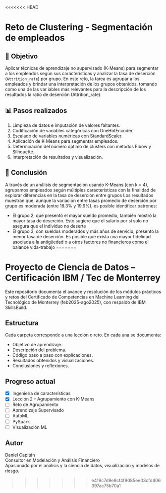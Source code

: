 <<<<<<< HEAD
# Reto de Clustering - Segmentación de empleados

## 🎯 Objetivo
Aplicar técnicas de aprendizaje no supervisado (K-Means) para segmentar a los empleados según sus características y analizar la tasa de deserción (`Attrition_rate`) por grupo.
En este reto, la tarea es agrupar a los empleados y brindar una interpretación de los grupos obtenidos, tomando como una de las var iables más relevantes para la descripción de los resultados la ratio de deserción (Attrition_rate). 

## 📊 Pasos realizados
1. Limpieza de datos e imputación de valores faltantes.
2. Codificación de variables categóricas con OneHotEncoder.
3. Escalado de variables numéricas con StandardScaler.
4. Aplicación de K-Means para segmentar empleados.
5. Determinación del número óptimo de clusters con métodos Elbow y Silhouette.
6. Interpretación de resultados y visualización.

## 🧠 Conclusión
A través de un análisis de segmentación usando K-Means (con k = 4), agrupamos empleados según múltiples características con la finalidad de explorar diferencias en la tasa de deserción entre grupos
Los resultados muestran que, aunque la variación entre tasas promedio de deserción por grupo es moderada (entre 18.3% y 19.9%), es posible identificar patrones:
* El grupo 2, que presentó el mayor sueldo promedio, también mostró la mayor tasa de deserción. Esto sugiere que el salario por sí solo no asegura que el individuo no deserte
* El grupo 3, con sueldos moderados y más años de servicio, presentó la menor tasa de deserción. Es posible que exista una mayor fidelidad asociada a la antigüedad o a otros factores no financieros como el balance vida-trabajo
=======
# Proyecto de Ciencia de Datos – Certificación IBM / Tec de Monterrey

Este repositorio documenta el avance y resolución de los módulos prácticos y retos del Certificado de Competencias en Machine Learning del Tecnológico de Monterrey (feb2025-ago2025), con respaldo de IBM SkillsBuild.

## Estructura

Cada carpeta corresponde a una lección o reto. En cada una se documenta:

- Objetivo de aprendizaje.
- Descripción del problema.
- Código paso a paso con explicaciones.
- Resultados obtenidos y visualizaciones.
- Conclusiones y reflexiones.

## Progreso actual

- [x] Ingeniería de características
- [x] Lección 2 – Agrupamiento con K-Means
- [ ] Reto de Agrupamiento
- [ ] Aprendizaje Supervisado
- [ ] AutoML
- [ ] PySpark
- [ ] Visualización ML

## Autor

Daniel Capitán  
Consultor en Modelación y Análisis Financiero  
Apasionado por el análisis y la ciencia de datos, visualización y modelos de riesgo.
>>>>>>> e419c7d9e8cf4f9085ee03cfd406397ac75b70a1
